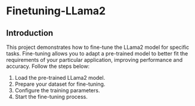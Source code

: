 # Finetuning-LLama2

## Introduction
This project demonstrates how to fine-tune the LLama2 model for specific tasks. Fine-tuning allows you to adapt a pre-trained model to better fit the requirements of your particular application, improving performance and accuracy. Follow the steps below:

1. Load the pre-trained LLama2 model.
2. Prepare your dataset for fine-tuning.
3. Configure the training parameters.
4. Start the fine-tuning process.
